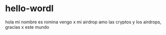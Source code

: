 # hello-wordl
hola mi nombre es romina vengo x mi airdrop
amo las cryptos y los airdrops, gracias x este mundo 
